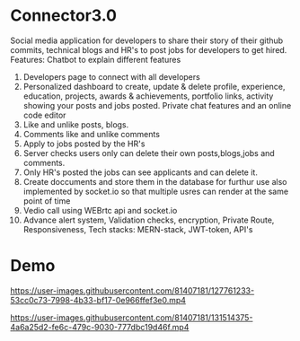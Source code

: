 # Connector3.0

Social media application for developers to share their story of their github commits, technical blogs and HR's to post jobs for developers to get hired.
Features: Chatbot to explain different features
01. Developers page to connect with all developers
02. Personalized dashboard to create, update & delete profile, experience, education, projects, awards & achievements, portfolio links, activity showing your posts and jobs posted.
Private chat features and an online code editor
03. Like and unlike posts, blogs.
04. Comments like and unlike comments
05. Apply to jobs posted by the HR's
06. Server checks users only can delete their own posts,blogs,jobs and comments.
07. Only HR's posted the jobs can see applicants and can delete it.
8. Create doccuments and store them in the database for furthur use also implemented by socket.io so that multiple usres can render at the same point of time
9. Vedio call using WEBrtc api and socket.io
10. Advance alert system, Validation checks, encryption, Private Route, Responsiveness,
Tech stacks: MERN-stack, JWT-token, API's


# Demo

https://user-images.githubusercontent.com/81407181/127761233-53cc0c73-7998-4b33-bf17-0e966ffef3e0.mp4

https://user-images.githubusercontent.com/81407181/131514375-4a6a25d2-fe6c-479c-9030-777dbc19d46f.mp4
